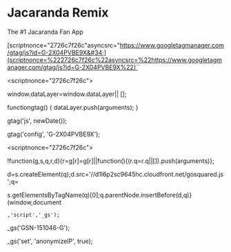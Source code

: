 # Jacaranda Remix

The #1 Jacaranda Fan App


<!-- Start Google tag (gtag.js) -->

[scriptnonce=&#34;2726c7f26c&#34;asyncsrc=&#34;https://www.googletagmanager.com/gtag/js?id=G-2X04PVBE9X&#34;](scriptnonce=%222726c7f26c%22asyncsrc=%22https://www.googletagmanager.com/gtag/js?id=G-2X04PVBE9X%22)`</script>`

<scriptnonce="2726c7f26c">

window.dataLayer=window.dataLayer|| [];

functiongtag() { dataLayer.push(arguments); }

gtag('js', newDate());

gtag('config', 'G-2X04PVBE9X');

</script>

<!-- End Google tag -->

<!-- Start GoSquared -->

<scriptnonce="2726c7f26c">

!function(g,s,q,r,d){r=g[r]=g[r]||function(){(r.q=r.q||[]).push(arguments)};

d=s.createElement(q);d.src='//d1l6p2sc9645hc.cloudfront.net/gosquared.js';q=

s.getElementsByTagName(q)[0];q.parentNode.insertBefore(d,q)}(window,document

    ,'script','_gs');

_gs('GSN-151046-G');

_gs('set', 'anonymizeIP', true);

</script>

<!-- End GoSquared -->
